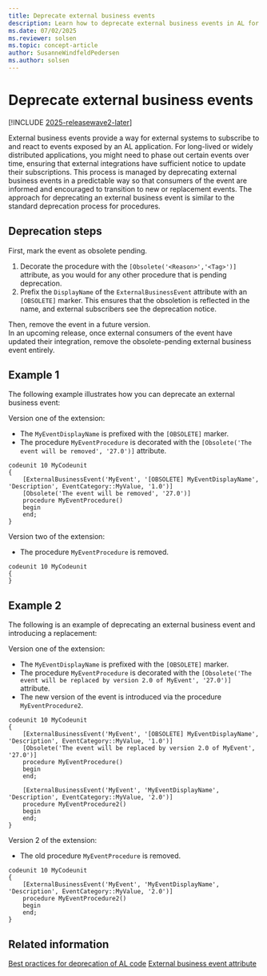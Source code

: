 ```yaml
---
title: Deprecate external business events
description: Learn how to deprecate external business events in AL for Business Central.
ms.date: 07/02/2025
ms.reviewer: solsen
ms.topic: concept-article
author: SusanneWindfeldPedersen
ms.author: solsen
---
```


# Deprecate external business events

[!INCLUDE [2025-releasewave2-later](../includes/2025-releasewave2-later.md)]

External business events provide a way for external systems to subscribe to and react to events exposed by an AL application. For long-lived or widely distributed applications, you might need to phase out certain events over time, ensuring that external integrations have sufficient notice to update their subscriptions. This process is managed by deprecating external business events in a predictable way so that consumers of the event are informed and encouraged to transition to new or replacement events. The approach for deprecating an external business event is similar to the standard deprecation process for procedures.

## Deprecation steps

First, mark the event as obsolete pending.  

  1. Decorate the procedure with the `[Obsolete('<Reason>','<Tag>')]` attribute, as you would for any other procedure that is pending deprecation.
  1. Prefix the `DisplayName` of the `ExternalBusinessEvent` attribute with an `[OBSOLETE]` marker. This ensures that the obsoletion is reflected in the name, and external subscribers see the deprecation notice.

Then, remove the event in a future version.  
  In an upcoming release, once external consumers of the event have updated their integration, remove the obsolete-pending external business event entirely.

## Example 1

The following example illustrates how you can deprecate an external business event:

Version one of the extension:

- The `MyEventDisplayName` is prefixed with the `[OBSOLETE]` marker.
- The procedure `MyEventProcedure` is decorated with the `[Obsolete('The event will be removed', '27.0')]` attribute.

```AL
codeunit 10 MyCodeunit
{
    [ExternalBusinessEvent('MyEvent', '[OBSOLETE] MyEventDisplayName', 'Description', EventCategory::MyValue, '1.0')]
    [Obsolete('The event will be removed', '27.0')]
    procedure MyEventProcedure()
    begin
    end;
}
```

Version two of the extension:

- The procedure `MyEventProcedure` is removed.

```AL
codeunit 10 MyCodeunit
{
}
```

## Example 2

The following is an example of deprecating an external business event and introducing a replacement:

Version one of the extension:

- The `MyEventDisplayName` is prefixed with the `[OBSOLETE]` marker.
- The procedure `MyEventProcedure` is decorated with the `[Obsolete('The event will be replaced by version 2.0 of MyEvent', '27.0')]` attribute.
- The new version of the event is introduced via the procedure `MyEventProcedure2`.

```AL
codeunit 10 MyCodeunit
{
    [ExternalBusinessEvent('MyEvent', '[OBSOLETE] MyEventDisplayName', 'Description', EventCategory::MyValue, '1.0')]
    [Obsolete('The event will be replaced by version 2.0 of MyEvent', '27.0')]
    procedure MyEventProcedure()
    begin
    end;

    [ExternalBusinessEvent('MyEvent', 'MyEventDisplayName', 'Description', EventCategory::MyValue, '2.0')]
    procedure MyEventProcedure2()
    begin
    end;
}
```

Version 2 of the extension:

- The old procedure `MyEventProcedure` is removed.

```AL
codeunit 10 MyCodeunit
{
    [ExternalBusinessEvent('MyEvent', 'MyEventDisplayName', 'Description', EventCategory::MyValue, '2.0')]
    procedure MyEventProcedure2()
    begin
    end;
}
```

## Related information

[Best practices for deprecation of AL code](devenv-deprecation-guidelines.md)
[External business event attribute](devenv-externalbusinessevent-attribute.md)  